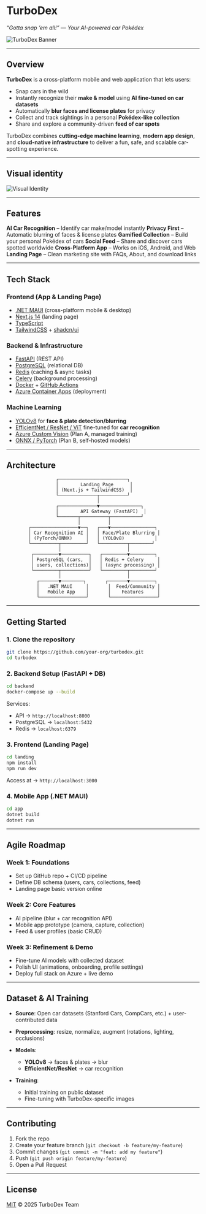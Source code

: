 # **TurboDex**

*“Gotta snap ’em all!” — Your AI-powered car Pokédex*

![TurboDex Banner](logo.png)

---

## Overview

**TurboDex** is a cross-platform mobile and web application that lets users:

* Snap cars in the wild 
* Instantly recognize their **make & model** using **AI fine-tuned on car datasets** 
* Automatically **blur faces and license plates** for privacy 
* Collect and track sightings in a personal **Pokédex-like collection** 
* Share and explore a community-driven **feed of car spots** 

TurboDex combines **cutting-edge machine learning**, **modern app design**, and **cloud-native infrastructure** to deliver a fun, safe, and scalable car-spotting experience.

---

## Visual identity
![Visual Identity](visualIdentity.png)

---

##  Features

 **AI Car Recognition** – Identify car make/model instantly
 **Privacy First** – Automatic blurring of faces & license plates
 **Gamified Collection** – Build your personal Pokédex of cars
 **Social Feed** – Share and discover cars spotted worldwide
 **Cross-Platform App** – Works on iOS, Android, and Web
 **Landing Page** – Clean marketing site with FAQs, About, and download links

---

## Tech Stack

### **Frontend (App & Landing Page)**

* [.NET MAUI](https://learn.microsoft.com/en-us/dotnet/maui/) (cross-platform mobile & desktop)
* [Next.js 14](https://nextjs.org/) (landing page)
* [TypeScript](https://www.typescriptlang.org/)
* [TailwindCSS](https://tailwindcss.com/) + [shadcn/ui](https://ui.shadcn.com/)

### **Backend & Infrastructure**

* [FastAPI](https://fastapi.tiangolo.com/) (REST API)
* [PostgreSQL](https://www.postgresql.org/) (relational DB)
* [Redis](https://redis.io/) (caching & async tasks)
* [Celery](https://docs.celeryq.dev/) (background processing)
* [Docker](https://www.docker.com/) + [GitHub Actions](https://github.com/features/actions)
* [Azure Container Apps](https://azure.microsoft.com/) (deployment)

### **Machine Learning**

* [YOLOv8](https://github.com/ultralytics/ultralytics) for **face & plate detection/blurring**
* [EfficientNet / ResNet / ViT](https://paperswithcode.com/method/efficientnet) fine-tuned for **car recognition**
* [Azure Custom Vision](https://azure.microsoft.com/en-us/services/cognitive-services/custom-vision/) (Plan A, managed training)
* [ONNX / PyTorch](https://pytorch.org/) (Plan B, self-hosted models)

---

## Architecture

```ascii
                  ┌─────────────────────────┐
                  │        Landing Page      │
                  │ (Next.js + TailwindCSS)  │
                  └──────────────┬──────────┘
                                 │
                  ┌──────────────▼───────────────┐
                  │        API Gateway (FastAPI)  │
                  └───────┬──────────┬───────────┘
                          │          │
        ┌─────────────────▼──┐   ┌───▼────────────────┐
        │ Car Recognition AI │   │ Face/Plate Blurring │
        │ (PyTorch/ONNX)     │   │ (YOLOv8)           │
        └──────────┬─────────┘   └──────────┬────────┘
                   │                        │
         ┌─────────▼──────────┐   ┌─────────▼─────────┐
         │ PostgreSQL (cars,  │   │ Redis + Celery     │
         │ users, collections)│   │ (async processing) │
         └─────────┬──────────┘   └─────────┬─────────┘
                   │                        │
           ┌───────▼────────┐       ┌───────▼─────────┐
           │   .NET MAUI     │       │  Feed/Community │
           │   Mobile App    │       │    Features     │
           └─────────────────┘       └─────────────────┘
```

---

## Getting Started

### **1. Clone the repository**

```bash
git clone https://github.com/your-org/turbodex.git
cd turbodex
```

### **2. Backend Setup (FastAPI + DB)**

```bash
cd backend
docker-compose up --build
```

Services:

* API → `http://localhost:8000`
* PostgreSQL → `localhost:5432`
* Redis → `localhost:6379`

### **3. Frontend (Landing Page)**

```bash
cd landing
npm install
npm run dev
```

Access at → `http://localhost:3000`

### **4. Mobile App (.NET MAUI)**

```bash
cd app
dotnet build
dotnet run
```

---

## Agile Roadmap

### **Week 1: Foundations**

* Set up GitHub repo + CI/CD pipeline
* Define DB schema (users, cars, collections, feed)
* Landing page basic version online

### **Week 2: Core Features**

* AI pipeline (blur + car recognition API)
* Mobile app prototype (camera, capture, collection)
* Feed & user profiles (basic CRUD)

### **Week 3: Refinement & Demo**

* Fine-tune AI models with collected dataset
* Polish UI (animations, onboarding, profile settings)
* Deploy full stack on Azure + live demo

---

## Dataset & AI Training

* **Source**: Open car datasets (Stanford Cars, CompCars, etc.) + user-contributed data
* **Preprocessing**: resize, normalize, augment (rotations, lighting, occlusions)
* **Models**:

  * **YOLOv8** → faces & plates → blur
  * **EfficientNet/ResNet** → car recognition
* **Training**:

  * Initial training on public dataset
  * Fine-tuning with TurboDex-specific images

---

## Contributing

1. Fork the repo
2. Create your feature branch (`git checkout -b feature/my-feature`)
3. Commit changes (`git commit -m "feat: add my feature"`)
4. Push (`git push origin feature/my-feature`)
5. Open a Pull Request

---

## License

[MIT](LICENSE) © 2025 TurboDex Team
